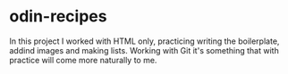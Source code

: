 # odin-recipes

In this project I worked with HTML only, practicing writing the boilerplate, addind images and making lists. Working with Git it's something that with practice will come more naturally to me. 
